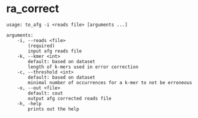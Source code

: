 # ra_correct

    usage: to_afg -i <reads file> [arguments ...]

    arguments:
        -i, --reads <file>
            (required)
            input afg reads file
        -k, --kmer <int>
            default: based on dataset
            length of k-mers used in error correction
        -c, --threshold <int>
            default: based on dataset
            minimal number of occurrences for a k-mer to not be erroneous
        -o, --out <file>
            default: cout
            output afg corrected reads file
        -h, -help
            prints out the help